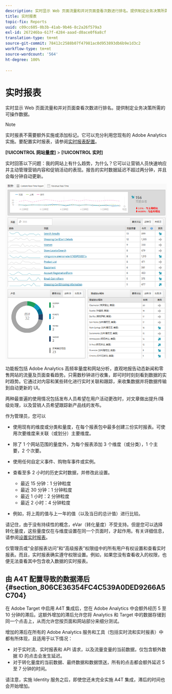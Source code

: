 ```yaml
---
description: 实时显示 Web 页面流量和并对页面查看次数进行排名。提供制定业务决策所需的可操作数据。
title: 实时报表
topic-fix: Reports
uuid: c09cc605-0b3b-41ab-9b46-8c2a26f579a3
exl-id: 267246ba-617f-4284-aaad-d0ace0f6a8cf
translation-type: tm+mt
source-git-commit: 78412c2588b07f47981ac0d953893db6b9e1d3c2
workflow-type: tm+mt
source-wordcount: '564'
ht-degree: 100%

---
```


# 实时报表

实时显示 Web 页面流量和并对页面查看次数进行排名。提供制定业务决策所需的可操作数据。

>[!NOTE]
>
>实时报表不需要额外实施或添加标记。它可以充分利用您现有的 Adobe Analytics 实施。要配置实时报表，请参阅[实时报表配置](/help/admin/admin/realtime/t-realtime-admin.md)。

**[!UICONTROL 网站量度]** > **[!UICONTROL 实时]**

实时回答以下问题：我的网站上有什么趋势，为什么？它可以让营销人员快速响应并主动管理营销内容和促销活动的表现。报告的实时数据延迟不超过两分钟，并且会每分钟自动更新。

![](assets/report-realtime.png)

功能板包括 Adobe Analytics 高频率量度和网站分析，直观地报告动态新闻和零售网站的流量及页面查看趋势。只需数秒钟进行收集，即可时时刻刻看到数据的实时趋势。它通过对内容和某些转化进行实时关联和跟踪，来收集数据并将数据传输到自动更新的 UI。

两种最普遍的使用情况包括发布人员希望在用户活动更改时，对文章做出提升/降级处理，以及营销人员希望跟踪新产品线的发布。

作为管理员，您可以

* 使用现有的维度或分类和量度，在每个报表包中最多创建三份实时报表。可使用次要维度来关联（或划分）主要维度。
* 除了 1 个网站范围的量度外，为每个报表添加 3 个维度（或分类），1 个主要，2 个次要。
* 使用任何自定义事件、购物车事件或实例。
* 查看至多 2 小时的历史实时数据，并修改此设置。

   * 最近 15 分钟：1 分钟粒度
   * 最近 30 分钟：1 分钟粒度
   * 最近 1 小时：2 分钟粒度
   * 最近 2 小时：4 分钟粒度

* 例如，将上周的值与上一年的值（以及当日的总计值）进行比较。

请记住，由于没有持续性的概念，eVar（转化量度）不受支持。但是您可以选择转化量度，这些量度仅在与维度设置在同一个页面时，才起作用。有关详细信息，请参阅[设置实时报表](/help/admin/admin/realtime/t-realtime-admin.md)。

仅管理员或“全部报表访问”和“高级报表”权限组中的所有用户有权设置和查看实时报表。而且，实时报表确实遵守权限设置。例如，如果您没有查看收入的权限，也便无法查看其中包含收入数据的实时报表。

## 由 A4T 配置导致的数据滞后  {#section_806CE36354FC4C539A0DED9266A5C704}

在 Adobe Target 中启用 A4T 集成后，您在 Adobe Analytics 中会额外经历 5 至 10 分钟的滞后。这额外增加的滞后允许您将 Analytics 和 Target 中的数据存储到同一个点击上，从而允许您按页面和网站部分来细分测试。

增加的滞后在所有的 Adobe Analytics 服务和工具（包括实时流和实时报表）中都有所体现，且适用于以下情况：

* 对于实时流、实时报表和 API 请求，以及流量变量的当前数据，仅包含额外数据 ID 的点击会发生延迟。
* 对于转化量度的当前数据、最终数据和数据馈送，所有的点击都会额外延迟 5 至 7 分钟的时间。

请注意，实施 Identity 服务之后，即使您还未完全实施 A4T 集成，滞后的时间也会开始增加。
